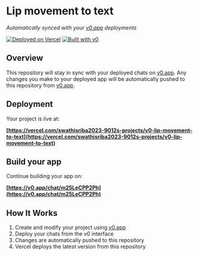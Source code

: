 # Lip movement to text

*Automatically synced with your [v0.app](https://v0.app) deployments*

[![Deployed on Vercel](https://img.shields.io/badge/Deployed%20on-Vercel-black?style=for-the-badge&logo=vercel)](https://vercel.com/swathisriba2023-9012s-projects/v0-lip-movement-to-text)
[![Built with v0](https://img.shields.io/badge/Built%20with-v0.app-black?style=for-the-badge)](https://v0.app/chat/m25LeCPP2Ph)

## Overview

This repository will stay in sync with your deployed chats on [v0.app](https://v0.app).
Any changes you make to your deployed app will be automatically pushed to this repository from [v0.app](https://v0.app).

## Deployment

Your project is live at:

**[https://vercel.com/swathisriba2023-9012s-projects/v0-lip-movement-to-text](https://vercel.com/swathisriba2023-9012s-projects/v0-lip-movement-to-text)**

## Build your app

Continue building your app on:

**[https://v0.app/chat/m25LeCPP2Ph](https://v0.app/chat/m25LeCPP2Ph)**

## How It Works

1. Create and modify your project using [v0.app](https://v0.app)
2. Deploy your chats from the v0 interface
3. Changes are automatically pushed to this repository
4. Vercel deploys the latest version from this repository